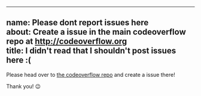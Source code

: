 ---------------
name: Please dont report issues here  
about: Create a issue in the main codeoverflow repo at http://codeoverflow.org   
title: I didn't read that I shouldn't post issues here :(
---------------
Please head over to [the codeoverflow repo](https://github.com/codeoverflow-org/chatoverflow/issues/issues/new/choose/)
and create a issue there! 

Thank  you! :wink:
